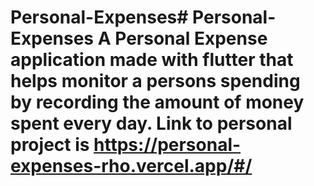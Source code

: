 # Personal-Expenses# Personal-Expenses A Personal Expense application made with flutter that helps monitor a persons spending by recording the amount of money spent every day. Link to personal project is https://personal-expenses-rho.vercel.app/#/
